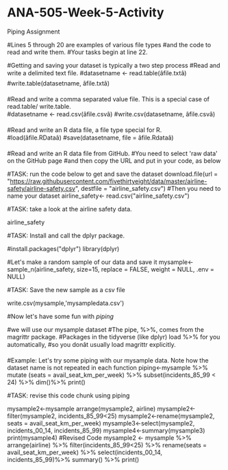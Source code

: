 # ANA-505-Week-5-Activity
Piping Assignment


#Lines 5 through 20 are examples of various file types 
#and the code to read and write them. 
#Your tasks begin at line 22.

#Getting and saving your dataset is typically a two step process
#Read and write a delimited text file.
#datasetname <- read.table(âfile.txtâ)
#write.table(datasetname, âfile.txtâ)

#Read and write a comma separated value file. This is a special case of read.table/ write.table.	
#datasetname <- read.csv(âfile.csvâ)
#write.csv(datasetname, âfile.csvâ)

#Read and write an R data file, a file type special for R.	
#load(âfile.RDataâ)
#save(datasetname, file = âfile.Rdataâ)

#Read and write an R data file from GitHub.
#You need to select 'raw data' on the GitHub page 
#and then copy the URL and put in your code, as below

#TASK: run the code below to get and save the dataset
download.file(url = "https://raw.githubusercontent.com/fivethirtyeight/data/master/airline-safety/airline-safety.csv", destfile = "airline_safety.csv")
#Then you need to name your dataset
airline_safety<- read.csv("airline_safety.csv")

#TASK: take a look at the airline safety data. 

airline_safety

#TASK: Install and call the dplyr package. 

#install.packages("dplyr")
library(dplyr)

#Let's make a random sample of our data and save it
mysample<-sample_n(airline_safety, size=15, replace = FALSE, weight = NULL, .env = NULL)

#TASK: Save the new sample as a csv file

write.csv(mysample,'mysampledata.csv')

#Now let's have some fun with *piping*

#we will use our mysample dataset
#The pipe, %>%, comes from the magrittr package. 
#Packages in the tidyverse (like dplyr) load %>% for you automatically, 
#so you donât usually load magrittr explicitly.


#Example: Let's try some piping with our mysample data. Note how the dataset name is not repeated in each function
piping<-mysample %>% 
  mutate (seats = avail_seat_km_per_week) %>%
  subset(incidents_85_99 < 24) %>%
  dim()%>%
  print()

#TASK: revise this code chunk using piping

mysample2<-mysample
arrange(mysample2, airline)
mysample2<-filter(mysample2, incidents_85_99<25)
mysample2<-rename(mysample2, seats = avail_seat_km_per_week)
mysample3<-select(mysample2, incidents_00_14, incidents_85_99)
mysample4<-summary(mysample3)
print(mysample4)
#Revised Code
mysample2 <- mysample %>% 
  arrange(airline) %>%
  filter(incidents_85_99<25)  %>%
  rename(seats = avail_seat_km_per_week) %>%
  select(incidents_00_14, incidents_85_99)%>%
  summary() %>%
  print()
